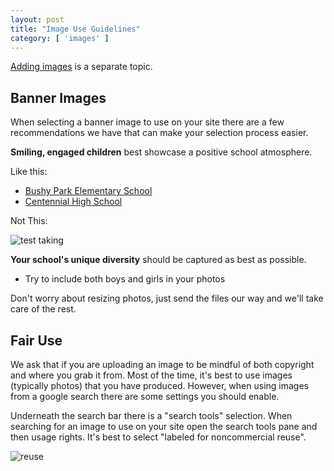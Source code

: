 ```yaml
---
layout: post
title: "Image Use Guidelines"
category: [ 'images' ]
---
```


[Adding images](/schoolsites-help/media/2014/07/15/adding-images/) is a separate topic.

## Banner Images

When selecting a banner image to use on your site there are a few recommendations we have that can make your selection process easier.

**Smiling, engaged children** best showcase a positive school atmosphere.

Like this: 
<ul>
  <li><a href="http://bpes.hcpss.org/" target="_blank">Bushy Park Elementary School</a></li>
  <li><a href="http://chs.hcpss.org/" target="_blank">Centennial High School</a></li>
</ul>

Not This: 

![test taking](/schoolsites-help/images/uploading/students-test.jpg)

**Your school's unique diversity** should be captured as best as possible.

- Try to include both boys and girls in your photos

Don't worry about resizing photos, just send the files our way and we'll take care of the rest. 

## Fair Use

We ask that if you are uploading an image to be mindful of both copyright and where you grab it from. Most of the time, it's best to use images (typically photos) that you have produced. However, when using images from a google search there are some settings you should enable.

Underneath the search bar there is a "search tools" selection. When searching for an image to use on your site open the search tools pane and then usage rights. It's best to select "labeled for noncommercial reuse".

![reuse](/schoolsites-help/images/uploading/fair-use.jpg)